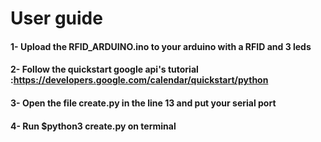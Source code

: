 # User guide
#### 1- Upload the RFID_ARDUINO.ino to your arduino with a RFID and 3 leds
#### 2- Follow the quickstart google api's tutorial :https://developers.google.com/calendar/quickstart/python
#### 3- Open the file create.py in the line 13 and put your serial port
#### 4- Run   $python3 create.py on terminal
